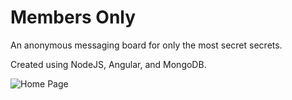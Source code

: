 # Members Only

An anonymous messaging board for only the most secret secrets.

Created using NodeJS, Angular, and MongoDB.

![Home Page](https://i.imgur.com/WsJvSbQ.png)

